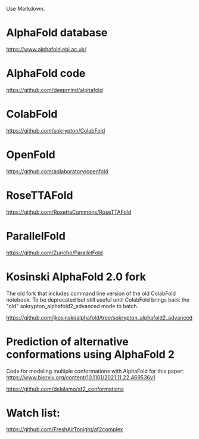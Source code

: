 Use Markdown.

AlphaFold database
==================

https://www.alphafold.ebi.ac.uk/

AlphaFold code
==============

https://github.com/deepmind/alphafold

ColabFold
=========

https://github.com/sokrypton/ColabFold

OpenFold
========

https://github.com/aqlaboratory/openfold

RoseTTAFold
===========

https://github.com/RosettaCommons/RoseTTAFold

ParallelFold
============

https://github.com/Zuricho/ParallelFold

Kosinski AlphaFold 2.0 fork
============================

The old fork that includes command line version of the old ColabFold notebook.
To be deprecated but still useful until ColabFold brings back the "old" sokrypton_alphafold2_advanced mode to batch.

https://github.com/jkosinski/alphafold/tree/sokrypton_alphafold2_advanced

Prediction of alternative conformations using AlphaFold 2
=========================================================

Code for modeling multiple conformations with AlphaFold for this paper: https://www.biorxiv.org/content/10.1101/2021.11.22.469536v1

https://github.com/delalamo/af2_conformations

Watch list:
===========

https://github.com/FreshAirTonight/af2complex



